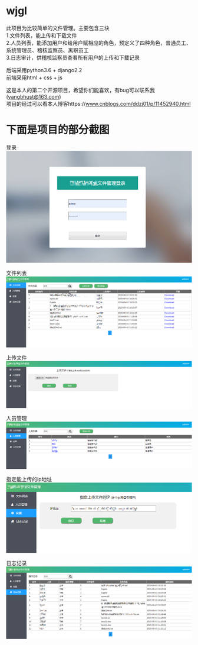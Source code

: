 # wjgl
此项目为比较简单的文件管理。主要包含三块  
1.文件列表，能上传和下载文件  
2.人员列表，能添加用户和给用户赋相应的角色，预定义了四种角色，普通员工、系统管理员、稽核监察员、离职员工  
3.日志审计，供稽核监察员查看所有用户的上传和下载记录  

后端采用python3.6 + django2.2  
前端采用html + css + js  

这是本人的第二个开源项目，希望你们能喜欢，有bug可以联系我(yangbhust@163.com)  
项目的经过可以看本人博客https://www.cnblogs.com/ddzj01/p/11452940.html  

# 下面是项目的部分截图
登录
![Image text](https://github.com/YangBaohust/myimages/blob/master/wjgl/login.png)

文件列表
![Image text](https://github.com/YangBaohust/myimages/blob/master/wjgl/list.png)

上传文件
![Image text](https://github.com/YangBaohust/myimages/blob/master/wjgl/upload.png)

人员管理
![Image text](https://github.com/YangBaohust/myimages/blob/master/wjgl/personlist.png)

指定能上传的ip地址
![Image text](https://github.com/YangBaohust/myimages/blob/master/wjgl/setting.png)

日志记录
![Image text](https://github.com/YangBaohust/myimages/blob/master/wjgl/loglist.png)
